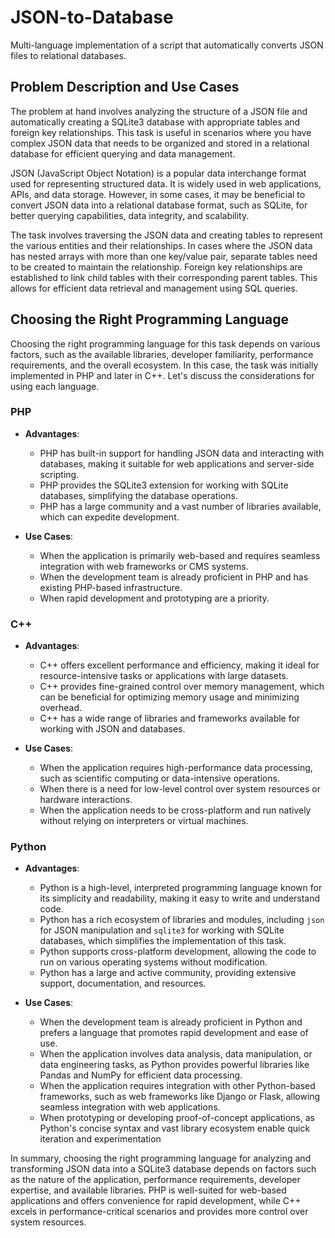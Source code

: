 # JSON-to-Database
Multi-language implementation of a script that automatically converts JSON files to relational databases.


## Problem Description and Use Cases

The problem at hand involves analyzing the structure of a JSON file and automatically creating a SQLite3 database with appropriate tables and foreign key relationships. This task is useful in scenarios where you have complex JSON data that needs to be organized and stored in a relational database for efficient querying and data management.

JSON (JavaScript Object Notation) is a popular data interchange format used for representing structured data. It is widely used in web applications, APIs, and data storage. However, in some cases, it may be beneficial to convert JSON data into a relational database format, such as SQLite, for better querying capabilities, data integrity, and scalability.

The task involves traversing the JSON data and creating tables to represent the various entities and their relationships. In cases where the JSON data has nested arrays with more than one key/value pair, separate tables need to be created to maintain the relationship. Foreign key relationships are established to link child tables with their corresponding parent tables. This allows for efficient data retrieval and management using SQL queries.

## Choosing the Right Programming Language

Choosing the right programming language for this task depends on various factors, such as the available libraries, developer familiarity, performance requirements, and the overall ecosystem. In this case, the task was initially implemented in PHP and later in C++. Let's discuss the considerations for using each language.

### PHP

- **Advantages**:
  - PHP has built-in support for handling JSON data and interacting with databases, making it suitable for web applications and server-side scripting.
  - PHP provides the SQLite3 extension for working with SQLite databases, simplifying the database operations.
  - PHP has a large community and a vast number of libraries available, which can expedite development.

- **Use Cases**:
  - When the application is primarily web-based and requires seamless integration with web frameworks or CMS systems.
  - When the development team is already proficient in PHP and has existing PHP-based infrastructure.
  - When rapid development and prototyping are a priority.

### C++

- **Advantages**:
  - C++ offers excellent performance and efficiency, making it ideal for resource-intensive tasks or applications with large datasets.
  - C++ provides fine-grained control over memory management, which can be beneficial for optimizing memory usage and minimizing overhead.
  - C++ has a wide range of libraries and frameworks available for working with JSON and databases.

- **Use Cases**:
  - When the application requires high-performance data processing, such as scientific computing or data-intensive operations.
  - When there is a need for low-level control over system resources or hardware interactions.
  - When the application needs to be cross-platform and run natively without relying on interpreters or virtual machines.

### Python

- **Advantages**:
  - Python is a high-level, interpreted programming language known for its simplicity and readability, making it easy to write and understand code.
  - Python has a rich ecosystem of libraries and modules, including `json` for JSON manipulation and `sqlite3` for working with SQLite databases, which simplifies the implementation of this task.
  - Python supports cross-platform development, allowing the code to run on various operating systems without modification.
  - Python has a large and active community, providing extensive support, documentation, and resources.

- **Use Cases**:
  - When the development team is already proficient in Python and prefers a language that promotes rapid development and ease of use.
  - When the application involves data analysis, data manipulation, or data engineering tasks, as Python provides powerful libraries like Pandas and NumPy for efficient data processing.
  - When the application requires integration with other Python-based frameworks, such as web frameworks like Django or Flask, allowing seamless integration with web applications.
  - When prototyping or developing proof-of-concept applications, as Python's concise syntax and vast library ecosystem enable quick iteration and experimentation

In summary, choosing the right programming language for analyzing and transforming JSON data into a SQLite3 database depends on factors such as the nature of the application, performance requirements, developer expertise, and available libraries. PHP is well-suited for web-based applications and offers convenience for rapid development, while C++ excels in performance-critical scenarios and provides more control over system resources.
